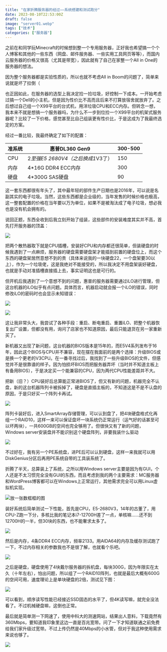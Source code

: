 ```yaml
---
title: "在家折腾服务器的经过——系统搭建和测试跑分"
date: 2023-08-10T22:53:00Z
draft: false
image: "server01.webp"
tags: ["技术"]
categories: ["服务器"]
---
```


之前在和同学玩Minecraft的时候想到整一个专用服务器，正好我也希望搞一个个人博客和其他的一些东西（网盘、邮件服务器、一些实用工具网页等等），而国内云服务器的价格又很高（尤其是带宽），因此就有了自己在家整一个All in One的服务器的想法。

因为整个服务器都是实验性质的，所以也就不考虑All in Boom的问题了，简单来说就是坏了拉倒（

也正因如此，在服务器的选型上我决定捡一捡垃圾，好控制一下成本。一开始考虑过搞一个Dell的小主机，但是因为性价比不高而且后来不打算放宿舍就放弃了。之后想过自己组一个X99平台的台式机，用洋垃圾CPU和ECC内存。但转念一想，我本来不就是想搞一个服务器吗，为什么不一步到位捡一个X99平台的机架式服务器呢？比较了一下价格，感觉甚至比自己组装更有性价比，于是这成为了我最终选定的方案。

经过一番比较，我最终确定了如下的配置：

| 准系统        | 惠普DL360 Gen9                 | 300-500 |
| --------     | --------                       | ------ |
| CPU          | 2*至强E5 2680V4（之后换成1*V3了） | 150|
| 内存          | 4*16G DDR4 ECC内存             | 300 |
| 硬盘          | 4*300G SAS硬盘                 | 90 |

这一套东西都很有年头了，其中最年轻的部件生产日期也是2016年，可以说是名副其实的电子垃圾。当然，这些东西都是企业级的，当年发售的时候价格也极高，这一整套配置的价格在当年要以万为单位，如果不是被淘汰成了电子垃圾，想必我也是没有机会拥有的。

说回正题，东西全收到后我立刻开始了组装，这些部件的安装难度其实并不高，首先打开服务器的顶盖：

![](server01.webp)

把两个散热器取下就是CPU插槽，安装好CPU和内存都还很简单，但装硬盘的时候我遇到了一点麻烦，服务器的硬盘需要硬盘架才能插到前置的硬盘位上，而这个东西的硬盘架居然意想不到的贵（具体来说我的一块硬盘22，一个盘架要30以上），作为一个垃圾佬，这是我绝对不能接受的，所以我决定不用盘架装好硬盘，也就是手动对准插槽直接插上去，事实证明这也是可行的。

但开机后我遇到了一个意想不到的问题，惠普的服务器需要通过iLO进行管理，但这台机器的iLO似乎有点问题。具体而言，机器启动就会报一个iLO的错误，同时修改iLO的密码时也会显示未知错误：

![](server02.webp)

![](server03.webp)

这让我非常头大，我尝试了各种手段：重启、断电重启、重置iLO、把整个机器恢复出厂设置，但都没有用，询问了店家也不知道原因，最后只能退货在另一家重新买了。

新机器又出现了新问题，这台机器的BIOS版本是15年的，而E5V4系列发布于16年，因此这个BIOS与CPU并不兼容，现在摆在我面前的是两个选择：升级BIOS或是换一个更老的V3CPU。在一番寻找过后，我找到了一些升级BIOS的文件，但感觉并不是很靠谱的样子。因为怕损坏BIOS而把服务器弄坏（当时并不知道主板上有备用BIOS），于是决定买一个能兼容的CPU，因为两代CPU性能差距并不大。

把新（旧？）CPU装好后总算能正常进BIOS了，但又有新的问题，机器完全不认盘，新的这台机器阵列卡被拆掉了，硬盘是直插主板的，不知道这是不是不认盘的原因，于是只好买一个阵列卡再试。

![](server04.webp)

阵列卡装好后，进入SmartArray存储管理，可以认到盘了，把4块硬盘格式化再组一个RAID10，这样一来可以保证盘坏一块系统仍正常运行（运气好的话甚至可以坏两块），一共600GB的空间也完全够用了。但很快又有了新的问题，Windows server安装盘并不能识别这个硬盘阵列，非要我装什么驱动

![](server05.webp)

不过好在，我有另一个PE系统盘，进PE后可以认到硬盘，这样一来我就可以用DiskGenius分区后再用PE系统自带的工具装系统了。

折腾了半天，总算装上了系统，之所以用Windows server主要是因为有GUI，个人还是不太习惯完全没有GUI的东西，而且考虑到我的两个主要需求：MC服务器和WordPress博客都可以在Windows上正常运行，其他需求完全可以用Linux虚拟机实现。

![放一张数框框的图](server06.webp)

装好系统后简单测试一下性能，首先是CPU，E5-2680V3，14年的古董了，用CPU-Z跑一下分，多核比我的笔记本i7-12700H差了一点，单核嘛……还不到12700H的一半，但30块的东西，也不能奢求太多了。

![](server07.webp)

然后是内存，4条DDR4 ECC内存，频率2133。用AIDA64的内存及缓存测试跑了一下，不过内存相关的参数我也不是很了解，也就看个乐吧。

![](server08.webp)

之后是硬盘，硬盘使用了4块戴尔服务器的拆机盘，每块300G，因为年限实在太久（十年左右），怕出问题，所以组了一个RAID10阵列，也就是最后大概有600G的空间可用，速度理论上是单块硬盘的2倍，测试见下图：

![](server09.webp)

可以看到，顺序读写性能已经接近SSD固态的水平了，但4K读写嘛，就完全没法看了。不过机械硬盘嘛，这倒也正常。

最后就是简单测一下网速了，使用中科大的测速网站，结果出人意料，下载竟然有360Mbps，要知道我印象里这边一直是百兆宽带。问了一下才知道联通之前免费给我们家升级过宽带。不过上传仍然是40Mbps的小水管，但对于我这种使用需求来说也够了。

![](server10.webp)